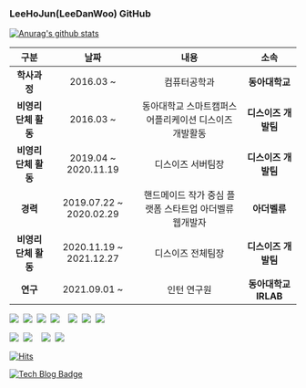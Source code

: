 ### LeeHoJun(LeeDanWoo) GitHub


  <div>

[![Anurag's github stats](https://github-readme-stats.vercel.app/api?username=lhojun&count_private=true&show_icon=true&theme=graywhite)](https://github.com/lhojun/github-readme-stats)

|구분|날짜|내용|소속|
|:-:|:-:|:-:|:-:|
|**학사과정**|2016.03 ~ |컴퓨터공학과|**동아대학교**|
|**비영리단체 활동**|2016.03 ~ |동아대학교 스마트캠퍼스 어플리케이션 디스이즈 개발활동|**디스이즈 개발팀**|
|**비영리단체 활동**|2019.04 ~ 2020.11.19|디스이즈 서버팀장|**디스이즈 개발팀**|
|**경력**|2019.07.22 ~ 2020.02.29 |핸드메이드 작가 중심 플랫폼 스타트업 아더벨류 웹개발자|**아더벨류**|
|**비영리단체 활동**|2020.11.19 ~ 2021.12.27|디스이즈 전체팀장|**디스이즈 개발팀**|
|**연구**|2021.09.01 ~ |인턴 연구원|**동아대학교 IRLAB**|

<img src="https://img.shields.io/badge/PHP-777BB4?style=flat-square&logo=PHP&logoColor=white"/>&nbsp; 
<img src="https://img.shields.io/badge/Python-3766AB?style=flat-square&logo=Python&logoColor=white"/>&nbsp;
<img src="https://img.shields.io/badge/MySQL-4479A1?style=flat-square&logo=MySQL&logoColor=white"/>&nbsp; 
<img src="https://img.shields.io/badge/React-61DAFB?style=flat-square&logo=React&logoColor=white"/>&nbsp; 
&nbsp; 
<img src="https://img.shields.io/badge/C-A8B9CC?style=flat-square&logo=C&logoColor=white"/>&nbsp; 
<img src="https://img.shields.io/badge/C++-00599C?style=flat-square&logo=C%2B%2B&logoColor=white"/>&nbsp; 
<img src="https://img.shields.io/badge/Java-007396?style=flat-square&logo=Java&logoColor=white"/>&nbsp;

<img src="https://img.shields.io/badge/HTML5-E34F26?style=flat-square&logo=HTML5&logoColor=white"/>&nbsp;
<img src="https://img.shields.io/badge/JavaScript-F7DE1E?style=flat-square&logo=JavaScript&logoColor=white"/>&nbsp; 
&nbsp; 
<img src="https://img.shields.io/badge/iOS-000000?style=flat-square&logo=iOS&logoColor=white"/>&nbsp; 
<img src="https://img.shields.io/badge/Android-3DDC84?style=flat-square&logo=Android&logoColor=white"/>&nbsp; 

  [![Hits](https://hits.seeyoufarm.com/api/count/incr/badge.svg?url=https%3A%2F%2Fgithub.com%2Flhojun&count_bg=%2379C83D&title_bg=%23555555&icon=&icon_color=%23E7E7E7&title=hits&edge_flat=false)](https://hits.seeyoufarm.com)

  [![Tech Blog Badge](http://img.shields.io/badge/-Tech%20blog-black?style=flat-square&logo=github&link=https://danu.dev)](https://danu.dev)
	

  </div>
